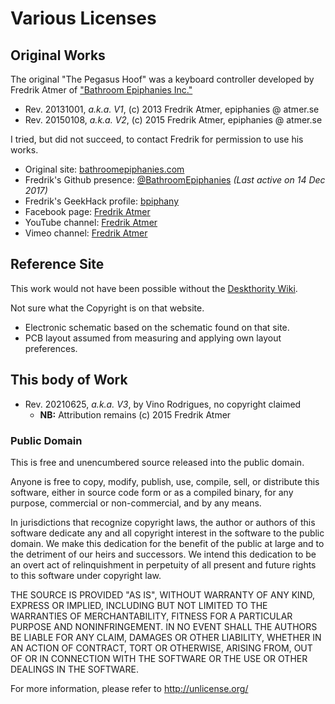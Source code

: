 # Various Licenses

## Original Works

The original "The Pegasus Hoof" was a keyboard controller developed by Fredrik Atmer of ["Bathroom Epiphanies Inc."](http://bathroomepiphanies.com/controllers/)

* Rev. 20131001, *a.k.a. V1*, (c) 2013 Fredrik Atmer, epiphanies @ atmer.se
* Rev. 20150108, *a.k.a. V2*, (c) 2015 Fredrik Atmer, epiphanies @ atmer.se

I tried, but did not succeed, to contact Fredrik for permission to use his works.

* Original site: [bathroomepiphanies.com](http://bathroomepiphanies.com)
* Fredrik's Github presence: [@BathroomEpiphanies](https://github.com/BathroomEpiphanies)  *(Last active on 14 Dec 2017)*
* Fredrik's GeekHack profile:  [bpiphany](https://geekhack.org/index.php?action=profile;u=6408)
* Facebook page: [Fredrik Atmer](https://www.facebook.com/atmer)
* YouTube channel: [Fredrik Atmer](https://www.youtube.com/channel/UCLyc9HxA4IIfsgjwyVSI49g)
* Vimeo channel: [Fredrik Atmer](https://vimeo.com/user7688420)


## Reference Site

This work would not have been possible without the [Deskthority Wiki](https://deskthority.net/wiki/Costar_replacement_controllers#The_Pegasus_Hoof).

Not sure what the Copyright is on that website.

* Electronic schematic based on the schematic found on that site.
* PCB layout assumed from measuring and applying own layout preferences.


## This body of Work

* Rev. 20210625, *a.k.a. V3*, by Vino Rodrigues, no copyright claimed
  * **NB:** Attribution remains (c) 2015 Fredrik Atmer

### Public Domain

This is free and unencumbered source released into the public domain.

Anyone is free to copy, modify, publish, use, compile, sell, or
distribute this software, either in source code form or as a compiled
binary, for any purpose, commercial or non-commercial, and by any
means.

In jurisdictions that recognize copyright laws, the author or authors
of this software dedicate any and all copyright interest in the
software to the public domain. We make this dedication for the benefit
of the public at large and to the detriment of our heirs and
successors. We intend this dedication to be an overt act of
relinquishment in perpetuity of all present and future rights to this
software under copyright law.

THE SOURCE IS PROVIDED "AS IS", WITHOUT WARRANTY OF ANY KIND,
EXPRESS OR IMPLIED, INCLUDING BUT NOT LIMITED TO THE WARRANTIES OF
MERCHANTABILITY, FITNESS FOR A PARTICULAR PURPOSE AND NONINFRINGEMENT.
IN NO EVENT SHALL THE AUTHORS BE LIABLE FOR ANY CLAIM, DAMAGES OR
OTHER LIABILITY, WHETHER IN AN ACTION OF CONTRACT, TORT OR OTHERWISE,
ARISING FROM, OUT OF OR IN CONNECTION WITH THE SOFTWARE OR THE USE OR
OTHER DEALINGS IN THE SOFTWARE.

For more information, please refer to <http://unlicense.org/>
